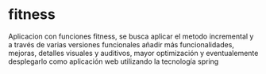 # fitness
 Aplicacion con funciones fitness, se busca aplicar el metodo incremental y a través de varias versiones funcionales añadir más funcionalidades, mejoras, detalles visuales y auditivos, mayor optimización y eventualemente desplegarlo como aplicación web utilizando la tecnología spring
